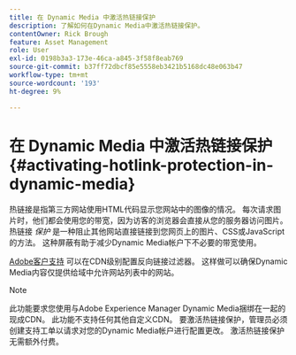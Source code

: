```yaml
---
title: 在 Dynamic Media 中激活热链接保护
description: 了解如何在Dynamic Media中激活热链接保护。
contentOwner: Rick Brough
feature: Asset Management
role: User
exl-id: 0198b3a3-173e-46ca-a845-3f58f8eab769
source-git-commit: b37ff72dbcf85e5558eb3421b5168dc48e063b47
workflow-type: tm+mt
source-wordcount: '193'
ht-degree: 9%

---
```


# 在 Dynamic Media 中激活热链接保护 {#activating-hotlink-protection-in-dynamic-media}

热链接是指第三方网站使用HTML代码显示您网站中的图像的情况。 每次请求图片时，他们都会使用您的带宽，因为访客的浏览器会直接从您的服务器访问图片。 热链接 *保护* 是一种阻止其他网站直接链接到您网页上的图片、CSS或JavaScript的方法。 这种屏蔽有助于减少Dynamic Media帐户下不必要的带宽使用。

[Adobe客户支持](https://experienceleague.adobe.com/?support-solution=Experience+Manager#home) 可以在CDN级别配置反向链接过滤器。 这样做可以确保Dynamic Media内容仅提供给域中允许网站列表中的网站。

>[!NOTE]
>
>此功能要求您使用与Adobe Experience Manager Dynamic Media捆绑在一起的现成CDN。 此功能不支持任何其他自定义CDN。 要激活热链接保护，管理员必须创建支持工单以请求对您的Dynamic Media帐户进行配置更改。 激活热链接保护无需额外付费。
